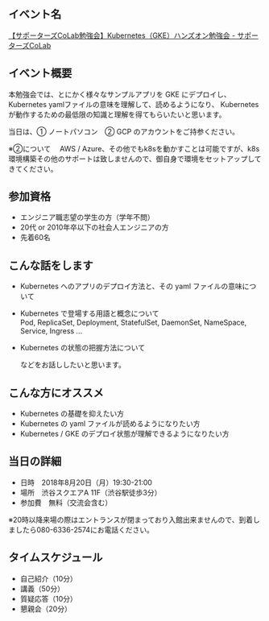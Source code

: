 ## イベント名

[【サポーターズCoLab勉強会】Kubernetes（GKE）ハンズオン勉強会 - サポーターズCoLab](https://supporterzcolab.com/event/494/)


## イベント概要
本勉強会では、とにかく様々なサンプルアプリを GKE にデプロイし、
Kubernetes yamlファイルの意味を理解して、読めるようになり、
Kubernetes が動作するための最低限の知識と理解を得てもらいたいと思います。

当日は、① ノートパソコン　② GCP のアカウントをご持参ください。

※②について 　AWS / Azure、その他でもk8sを動かすことは可能ですが、k8s 環境構築その他のサポートは致しませんので、御自身で環境をセットアップしてきてください。

## 参加資格
 * エンジニア職志望の学生の方（学年不問）
 * 20代 or 2010年卒以下の社会人エンジニアの方
 * 先着60名

## こんな話をします
 * Kubernetes へのアプリのデプロイ方法と、その yaml ファイルの意味について

 * Kubernetes で登場する用語と概念について  
Pod, ReplicaSet, Deployment, StatefulSet, DaemonSet, NameSpace, Service, Ingress ...

 * Kubernetes の状態の把握方法について

   などをお話ししたいと思います。

## こんな方にオススメ
 * Kubernetes の基礎を抑えたい方
 * Kubernetes の yaml ファイルが読めるようになりたい方
 * Kubernetes / GKE のデプロイ状態が理解できるようになりたい方

## 当日の詳細
 * 日時　2018年8月20日（月）19:30-21:00
 * 場所　渋谷スクエアA 11F（渋谷駅徒歩3分）
 * 参加費　無料（交流会含む）

※20時以降来場の際はエントランスが閉まっており入館出来ませんので、到着しましたら080-6336-2574にお電話ください。

## タイムスケジュール
 * 自己紹介（10分）
 * 講義（50分）
 * 質疑応答（10分）
 * 懇親会（20分）
